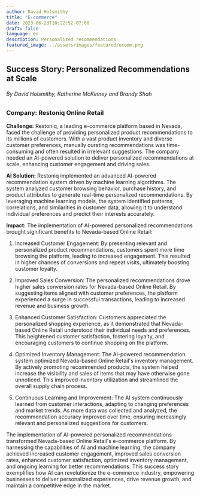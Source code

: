 ```yaml
---
author: David Holsmithy
title: "E-commerce"
date: 2023-06-23T10:22:52-07:00
draft: false
language: en
description: Personalized recommendations
featured_image: ../assets/images/featured/ecomm.png
---
```


## Success Story: Personalized Recommendations at Scale ##
###### _By David Holsmithy, Katherine McKinney and Brandy Shah_ ######

### Company: Restoniq Online Retail ###

__Challenge:__ Restoniq, a leading e-commerce platform based in Nevada, faced the challenge of providing personalized product recommendations to its millions of customers. With a vast product inventory and diverse customer preferences, manually curating recommendations was time-consuming and often resulted in irrelevant suggestions. The company needed an AI-powered solution to deliver personalized recommendations at scale, enhancing customer engagement and driving sales.

__AI Solution:__ Restoniq implemented an advanced AI-powered recommendation system driven by machine learning algorithms. The system analyzed customer browsing behavior, purchase history, and product attributes to generate real-time personalized recommendations. By leveraging machine learning models, the system identified patterns, correlations, and similarities in customer data, allowing it to understand individual preferences and predict their interests accurately.

__Impact:__ The implementation of AI-powered personalized recommendations brought significant benefits to Nevada-based Online Retail:

1. Increased Customer Engagement: By presenting relevant and personalized product recommendations, customers spent more time browsing the platform, leading to increased engagement. This resulted in higher chances of conversions and repeat visits, ultimately boosting customer loyalty.

2. Improved Sales Conversion: The personalized recommendations drove higher sales conversion rates for Nevada-based Online Retail. By suggesting items aligned with customer preferences, the platform experienced a surge in successful transactions, leading to increased revenue and business growth.

3. Enhanced Customer Satisfaction: Customers appreciated the personalized shopping experience, as it demonstrated that Nevada-based Online Retail understood their individual needs and preferences. This heightened customer satisfaction, fostering loyalty, and encouraging customers to continue shopping on the platform.

4. Optimized Inventory Management: The AI-powered recommendation system optimized Nevada-based Online Retail's inventory management. By actively promoting recommended products, the system helped increase the visibility and sales of items that may have otherwise gone unnoticed. This improved inventory utilization and streamlined the overall supply chain process.

5. Continuous Learning and Improvement: The AI system continuously learned from customer interactions, adapting to changing preferences and market trends. As more data was collected and analyzed, the recommendation accuracy improved over time, ensuring increasingly relevant and personalized suggestions for customers.

The implementation of AI-powered personalized recommendations transformed Nevada-based Online Retail's e-commerce platform. By harnessing the capabilities of AI and machine learning, the company achieved increased customer engagement, improved sales conversion rates, enhanced customer satisfaction, optimized inventory management, and ongoing learning for better recommendations. This success story exemplifies how AI can revolutionize the e-commerce industry, empowering businesses to deliver personalized experiences, drive revenue growth, and maintain a competitive edge in the market.